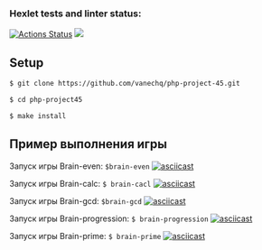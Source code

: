 ### Hexlet tests and linter status:
[![Actions Status](https://github.com/vanechq/php-project-45/workflows/hexlet-check/badge.svg)](https://github.com/vanechq/php-project-45/actions)
<a href="https://codeclimate.com/github/vanechq/php-project-45/maintainability"><img src="https://api.codeclimate.com/v1/badges/f2777ee6a5923db82d9e/maintainability" /></a>

## Setup
```sh
$ git clone https://github.com/vanechq/php-project-45.git

$ cd php-project45

$ make install
```
## Пример выполнения игры
Запуск игры Brain-even:
`$brain-even`
[![asciicast](https://asciinema.org/a/521865.svg)](https://asciinema.org/a/521865)

Запуск игры Brain-calc:
`$ brain-cacl`
[![asciicast](https://asciinema.org/a/521866.svg)](https://asciinema.org/a/521866)

Запуск игры Brain-gcd:
`$brain-gcd`
[![asciicast](https://asciinema.org/a/521867.svg)](https://asciinema.org/a/521867)

Запуск игры Brain-progression:
`$ brain-progression`
[![asciicast](https://asciinema.org/a/521869.svg)](https://asciinema.org/a/521869)

Запуск игры Brain-prime:
`$ brain-prime`
[![asciicast](https://asciinema.org/a/521870.svg)](https://asciinema.org/a/521870)
